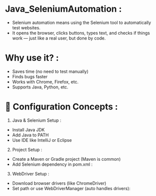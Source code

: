 # Java_SeleniumAutomation :    
- Selenium automation means using the Selenium tool to automatically test websites.
- It opens the browser, clicks buttons, types text, and checks if things work — just like a real user, but done by code.

 # Why use it? :   
 
- Saves time (no need to test manually)  
- Finds bugs faster  
- Works with Chrome, Firefox, etc.  
- Supports Java, Python, etc.

# 🔧 Configuration Concepts :  
 1. Java & Selenium Setup :    
- Install Java JDK  
- Add Java to PATH  
- Use IDE like IntelliJ or Eclipse    

2. Project Setup :   
- Create a Maven or Gradle project (Maven is common)  
- Add Selenium dependency in pom.xml :  

 3. WebDriver Setup :  
- Download browser drivers (like ChromeDriver)  
- Set path or use WebDriverManager (auto handles drivers):  
